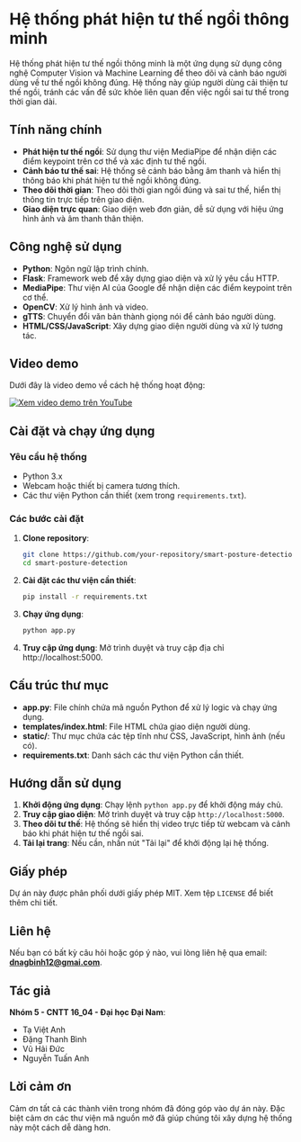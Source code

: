 # Hệ thống phát hiện tư thế ngồi thông minh

Hệ thống phát hiện tư thế ngồi thông minh là một ứng dụng sử dụng công nghệ Computer Vision và Machine Learning để theo dõi và cảnh báo người dùng về tư thế ngồi không đúng. Hệ thống này giúp người dùng cải thiện tư thế ngồi, tránh các vấn đề sức khỏe liên quan đến việc ngồi sai tư thế trong thời gian dài.

## Tính năng chính

- **Phát hiện tư thế ngồi**: Sử dụng thư viện MediaPipe để nhận diện các điểm keypoint trên cơ thể và xác định tư thế ngồi.
- **Cảnh báo tư thế sai**: Hệ thống sẽ cảnh báo bằng âm thanh và hiển thị thông báo khi phát hiện tư thế ngồi không đúng.
- **Theo dõi thời gian**: Theo dõi thời gian ngồi đúng và sai tư thế, hiển thị thông tin trực tiếp trên giao diện.
- **Giao diện trực quan**: Giao diện web đơn giản, dễ sử dụng với hiệu ứng hình ảnh và âm thanh thân thiện.

## Công nghệ sử dụng

- **Python**: Ngôn ngữ lập trình chính.
- **Flask**: Framework web để xây dựng giao diện và xử lý yêu cầu HTTP.
- **MediaPipe**: Thư viện AI của Google để nhận diện các điểm keypoint trên cơ thể.
- **OpenCV**: Xử lý hình ảnh và video.
- **gTTS**: Chuyển đổi văn bản thành giọng nói để cảnh báo người dùng.
- **HTML/CSS/JavaScript**: Xây dựng giao diện người dùng và xử lý tương tác.

## Video demo

Dưới đây là video demo về cách hệ thống hoạt động:

[![Xem video demo trên YouTube](https://i9.ytimg.com/vi_webp/PpePOWZTrzA/mq2.webp?sqp=CIjv774G-oaymwEmCMACELQB8quKqQMa8AEB-AH-CYAC0AWKAgwIABABGDggZShlMA8=&rs=AOn4CLDcSgrikfD21yGEIPjOkRpwixEhhQ)](https://youtu.be/PpePOWZTrzA)

## Cài đặt và chạy ứng dụng

### Yêu cầu hệ thống

- Python 3.x
- Webcam hoặc thiết bị camera tương thích.
- Các thư viện Python cần thiết (xem trong `requirements.txt`).

### Các bước cài đặt

1. **Clone repository**:
   ```bash
   git clone https://github.com/your-repository/smart-posture-detection.git
   cd smart-posture-detection
2. **Cài đặt các thư viện cần thiết**:
    ```bash
   pip install -r requirements.txt
3. **Chạy ứng dụng**:
    ```bash
    python app.py
4. **Truy cập ứng dụng**:
Mở trình duyệt và truy cập địa chỉ http://localhost:5000.
## Cấu trúc thư mục

- **app.py**: File chính chứa mã nguồn Python để xử lý logic và chạy ứng dụng.
- **templates/index.html**: File HTML chứa giao diện người dùng.
- **static/**: Thư mục chứa các tệp tĩnh như CSS, JavaScript, hình ảnh (nếu có).
- **requirements.txt**: Danh sách các thư viện Python cần thiết.

## Hướng dẫn sử dụng

1. **Khởi động ứng dụng**: Chạy lệnh `python app.py` để khởi động máy chủ.
2. **Truy cập giao diện**: Mở trình duyệt và truy cập `http://localhost:5000`.
3. **Theo dõi tư thế**: Hệ thống sẽ hiển thị video trực tiếp từ webcam và cảnh báo khi phát hiện tư thế ngồi sai.
4. **Tải lại trang**: Nếu cần, nhấn nút "Tải lại" để khởi động lại hệ thống.
## Giấy phép

Dự án này được phân phối dưới giấy phép MIT. Xem tệp `LICENSE` để biết thêm chi tiết.

## Liên hệ

Nếu bạn có bất kỳ câu hỏi hoặc góp ý nào, vui lòng liên hệ qua email: **dnagbinh12@gmai.com**.

## Tác giả

**Nhóm 5 - CNTT 16_04 - Đại học Đại Nam**:

- Tạ Việt Anh
- Đặng Thanh Bình
- Vũ Hải Đức
- Nguyễn Tuấn Anh

## Lời cảm ơn

Cảm ơn tất cả các thành viên trong nhóm đã đóng góp vào dự án này. Đặc biệt cảm ơn các thư viện mã nguồn mở đã giúp chúng tôi xây dựng hệ thống này một cách dễ dàng hơn.
